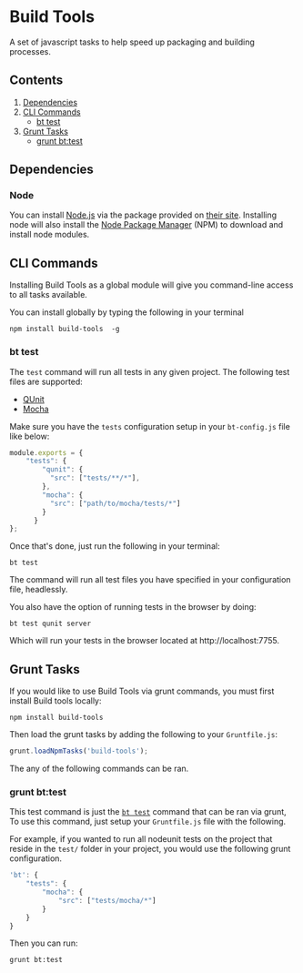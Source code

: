 # Build Tools

A set of javascript tasks to help speed up packaging and building processes.

## Contents

1. [Dependencies](#dependencies)
1. [CLI Commands](#cli-commands)
    * [bt test](#bt-test)
1. [Grunt Tasks](#grunt-tasks)
    * [grunt bt:test](#grunt-bt-test)

## Dependencies

### Node

You can install [Node.js](http://www.nodejs.org/) via the package provided on [their site](http://www.nodejs.org). Installing node will also install the [Node Package Manager](https://github.com/npm/npm) (NPM) to download and install node modules.


## CLI Commands

Installing Build Tools as a global module will give you command-line access to all tasks available.

You can install globally by typing the following in your terminal

```
npm install build-tools  -g
```

### bt test

The `test` command will run all tests in any given project. The following test files are supported:

  * [QUnit](http://qunitjs.com/)
  * [Mocha](https://github.com/mochajs/mocha)

Make sure you have the `tests` configuration setup in your `bt-config.js` file like below:


```javascript
module.exports = {
    "tests": {
        "qunit": {
          "src": ["tests/**/*"],
        },
        "mocha": {
          "src": ["path/to/mocha/tests/*"]
        }
      }
};
```

Once that's done, just run the following in your terminal:

```
bt test
```

The command will run all test files you have specified in your configuration file, headlessly.

You also have the option of running tests in the browser by doing:

```
bt test qunit server
```

Which will run your tests in the browser located at http://localhost:7755.

## Grunt Tasks

If you would like to use Build Tools via grunt commands, you must first install Build tools locally:

```
npm install build-tools
```

Then load the grunt tasks by adding the following to your `Gruntfile.js`:

```javascript
grunt.loadNpmTasks('build-tools');
```

The any of the following commands can be ran.

### grunt bt:test

This test command is just the [`bt test`](#bt-test) command that can be ran via grunt,
To use this command, just setup your `Gruntfile.js` file with the following.

For example, if you wanted to run all nodeunit tests on the project that reside in the `test/` folder in your project,
you would use the following grunt configuration.

```javascript
'bt': {
    "tests": {
        "mocha": {
            "src": ["tests/mocha/*"]
        }
    }
}
```

Then you can run:

```shell
grunt bt:test
```